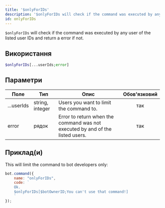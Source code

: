 ```yaml
---
title: '$onlyForIDs'
description: '$onlyForIDs will check if the command was executed by any user of the listed user IDs and return a error if not.'
id: onlyForIDs
---
```


`$onlyForIDs` will check if the command was executed by any user of the listed user IDs and return a error if not.

## Використання

```php
$onlyForIDs[...userIds;error]
```

## Параметри

| Поле       | Тип             | Опис                                                                          | Обов'язковий |
| ---------- | --------------- | ----------------------------------------------------------------------------- |:------------:|
| ...userIds | string, integer | Users you want to limit the command to.                                       |     так      |
| error      | рядок           | Error to return when the command was not executed by and of the listed users. |     так      |

## Приклад(и)

This will limit the command to bot developers only:

```javascript
bot.command({
    name: "onlyForIDs",
    code: `
    Ok.
    $onlyForIDs[$botOwnerID;You can't use that command!]
    `
});
```